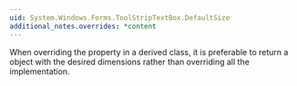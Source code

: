 ```yaml
---
uid: System.Windows.Forms.ToolStripTextBox.DefaultSize
additional_notes.overrides: *content
---
```


<p>When overriding the <xref href="System.Windows.Forms.ToolStripTextBox.DefaultSize"></xref> property in a derived class, it is preferable to return a <xref href="System.Drawing.Size"></xref> object with the desired dimensions rather than overriding all the implementation.</p>


